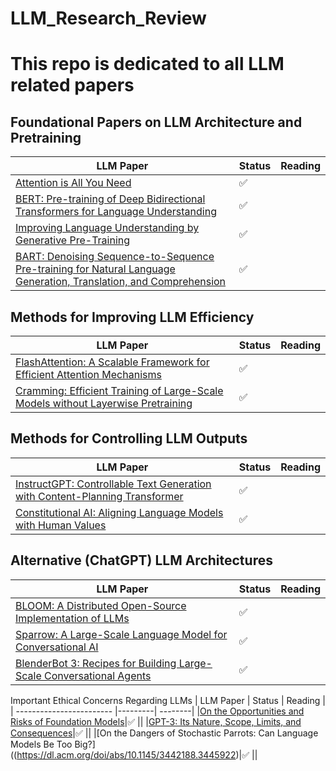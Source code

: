 # LLM_Research_Review
# This repo is dedicated to all LLM related papers


## Foundational Papers on LLM Architecture and Pretraining

| LLM Paper                 | Status  | Reading | 
| ------------------------  |---------| --------| 
|[Attention is All You Need](https://arxiv.org/abs/1706.03762)|:white_check_mark: ||
|[BERT: Pre-training of Deep Bidirectional Transformers for Language Understanding](https://arxiv.org/abs/1810.04805)| :white_check_mark: ||
|[Improving Language Understanding by Generative Pre-Training](https://s3-us-west-2.amazonaws.com/openai-assets/research-covers/language-unsupervised/language_understanding_paper.pdf)|:white_check_mark: ||
|[BART: Denoising Sequence-to-Sequence Pre-training for Natural Language Generation, Translation, and Comprehension](https://arxiv.org/abs/1910.13461)|:white_check_mark: ||


## Methods for Improving LLM Efficiency
| LLM Paper                 | Status  | Reading | 
| ------------------------  |---------| --------| 
|[FlashAttention: A Scalable Framework for Efficient Attention Mechanisms](https://arxiv.org/abs/2205.14135)|:white_check_mark: ||
|[Cramming: Efficient Training of Large-Scale Models without Layerwise Pretraining](https://arxiv.org/abs/2212.14034)|:white_check_mark: ||


## Methods for Controlling LLM Outputs
| LLM Paper                 | Status  | Reading | 
| ------------------------  |---------| --------| 
|[InstructGPT: Controllable Text Generation with Content-Planning Transformer](https://arxiv.org/abs/2203.02155)|:white_check_mark: ||
|[Constitutional AI: Aligning Language Models with Human Values](https://arxiv.org/abs/2212.08073)|:white_check_mark: ||


## Alternative (ChatGPT) LLM Architectures
| LLM Paper                 | Status  | Reading | 
| ------------------------  |---------| --------| 
|[BLOOM: A Distributed Open-Source Implementation of LLMs](https://arxiv.org/abs/2211.05100)|:white_check_mark: ||
|[Sparrow: A Large-Scale Language Model for Conversational AI](https://arxiv.org/abs/2209.14375)|:white_check_mark: ||
|[BlenderBot 3: Recipes for Building Large-Scale Conversational Agents](https://arxiv.org/abs/2208.03188)|:white_check_mark: ||



Important Ethical Concerns Regarding LLMs
| LLM Paper                 | Status  | Reading | 
| ------------------------  |---------| --------| 
|[On the Opportunities and Risks of Foundation Models](https://arxiv.org/abs/2108.07258)|:white_check_mark: ||
|[GPT-3: Its Nature, Scope, Limits, and Consequences](https://link.springer.com/article/10.1007/s11023-020-09548-1)|:white_check_mark: ||
|[On the Dangers of Stochastic Parrots: Can Language Models Be Too Big?]((https://dl.acm.org/doi/abs/10.1145/3442188.3445922)|:white_check_mark: ||
